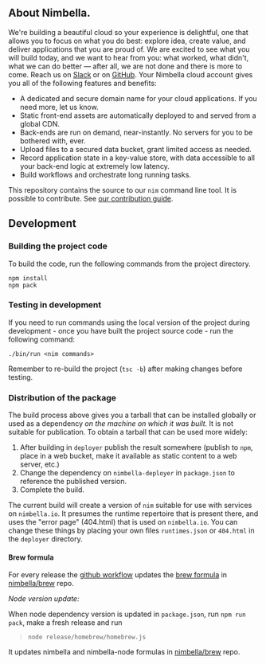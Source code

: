 ## About Nimbella.

We're building a beautiful cloud so your experience is delightful, one
that allows you to focus on what you do best: explore idea, create
value, and deliver applications that you are proud of. We are excited
to see what you will build today, and we want to hear from you: what
worked, what didn't, what we can do better — after all, we are not
done and there is more to come. Reach us on
[Slack](https://nimbella-community.slack.com/) or on
[GitHub](https://github.com/nimbella/nimbella-cli/issues). Your
Nimbella cloud account gives you all of the following features and
benefits:

- A dedicated and secure domain name for your cloud applications. If
  you need more, let us know.
- Static front-end assets are automatically deployed to and served
  from a global CDN.
- Back-ends are run on demand, near-instantly. No servers for you to
  be bothered with, ever.
- Upload files to a secured data bucket, grant limited access as
  needed.
- Record application state in a key-value store, with data accessible
  to all your back-end logic at extremely low latency.
- Build workflows and orchestrate long running tasks.

This repository contains the source to our `nim` command line tool.
It is possible to contribute. See [our contribution guide](CONTRIBUTING.md).

## Development 

### Building the project code

To build the code, run the following commands from the project directory.

```
npm install
npm pack
```

### Testing in development

If you need to run commands using the local version of the project during development - once you have built the project source code - run the following command:

```
./bin/run <nim commands>
```

Remember to re-build the project (`tsc -b`) after making changes before testing.

### Distribution of the package

The build process above gives you a tarball that can be installed globally or used as a dependency _on the machine on which it was built._ It is not suitable for publication. To obtain a tarball that can be used more widely:

1. After building in `deployer` publish the result somewhere (publish to `npm`, place in a web bucket, make it available as static content to a web server, etc.)
2. Change the dependency on `nimbella-deployer` in `package.json` to reference the published version.
3. Complete the build.

The current build will create a version of `nim` suitable for use with services on `nimbella.io`. It presumes the runtime repertoire that is present there, and uses the "error page" (404.html) that is used on `nimbella.io`. You can change these things by placing your own files `runtimes.json` or `404.html` in the `deployer` directory.

#### Brew formula
For every release the [github workflow](/.github/workflows/bumpbrew.yml) updates the [brew formula](https://github.com/nimbella/homebrew-brew/blob/master/Formula/nimbella.rb) in [nimbella/brew](https://github.com/nimbella/homebrew-brew) repo.

*Node version update:*

When node dependency version is updated in `package.json`, run `npm run pack`, make a fresh release and run
> `node release/homebrew/homebrew.js`

It updates nimbella and nimbella-node formulas in [nimbella/brew](https://github.com/nimbella/homebrew-brew) repo.
